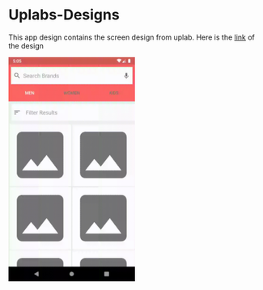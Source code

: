 # Uplabs-Designs

This app design contains the screen design from uplab. Here is the [link](https://www.uplabs.com/posts/search-results) of the design

<img src="screenshots/screenshot.gif" width="250"/>
